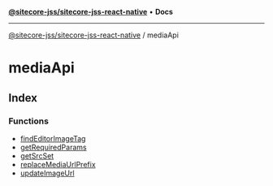 [**@sitecore-jss/sitecore-jss-react-native**](../../README.md) • **Docs**

***

[@sitecore-jss/sitecore-jss-react-native](../../README.md) / mediaApi

# mediaApi

## Index

### Functions

- [findEditorImageTag](functions/findEditorImageTag.md)
- [getRequiredParams](functions/getRequiredParams.md)
- [getSrcSet](functions/getSrcSet.md)
- [replaceMediaUrlPrefix](functions/replaceMediaUrlPrefix.md)
- [updateImageUrl](functions/updateImageUrl.md)

